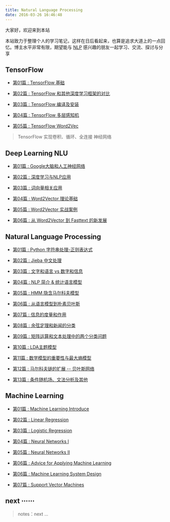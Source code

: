 ```yaml
---
title: Natural Language Processing
date: 2016-03-26 16:46:48
---
```


大家好，欢迎来到本站

本站致力于整理个人的学习笔记，这样在日后看起来，也算是追求大道上的一点回忆。博主水平非常有限，期望能与 [NLP](https://en.wikipedia.org/wiki/Natural_language_processing) 感兴趣的朋友一起学习、交流、探讨与分享

## TensorFlow

- [第01篇 : TensorFlow 基础][0]  

- [第02篇 : TensorFlow 和其他深度学习框架的对比][0]  

- [第03篇 : TensorFlow 编译及安装][0] 

- [第04篇 : TensorFlow 多层感知机][0] 

- [第05篇 : TensorFlow Word2Vec][0] 

> TensorFlow 实现卷积、循环、全连接 神经网络

## Deep Learning NLU

- [第01篇 : Google大脑和人工神经网络][0]

- [第02篇 : 深度学习与NLP应用][0]

- [第03篇 : 词向量相关应用][n8]

- [第04篇 : Word2Vector 理论基础][0]

- [第05篇 : Word2Vector 实战案例][0]

- [第06篇 : 从 Word2Vector 到 Fasttext 的新发展][0]

## Natural Language Processing

- [第01篇 : Python 字符串处理-正则表达式][n1]  

- [第02篇 : Jieba 中文处理][n2]

- [第03篇 : 文字和语言 vs 数字和信息][m1]  

- [第04篇 : NLP 简介 & 统计语言模型][m2]

- [第05篇 : HMM 隐含马尔科夫模型][m3]

- [第06篇 : 从语言模型到朴素贝叶斯][n3]

- [第07篇 : 信息的度量和作用][0]

- [第08篇 : 余弦定理和新闻的分类][0]

- [第09篇 : 矩阵运算和文本处理中的两个分类问题][0]

- [第10篇 : LDA主题模型][n4]

- [第11篇 : 数学模型的重要性与最大熵模型][0]

- [第12篇 : 马尔科夫链的扩展 -- 贝叶斯网络][0]

- [第13篇 : 条件随机场、文法分析及其他][0]

[m1]: /2017/11/08/nlp-pre-word-language-number-info-history/
[m2]: /2017/11/13/nlp-pre-statistics-language-model/
[m3]: /2017/11/14/nlp-pre-hidden-markov-model/
[0]: /
[n1]: /2017/07/30/nlp-01-string-operation-re/
[n2]: /2017/07/29/nlp-01-jieba/
[n3]: /2017/08/10/nlp-bayes-1/
[n4]: /2017/09/22/nlp-LDA/
[n8]: /2017/07/12/nlp-word-vector

[f1]: http://www.52nlp.cn/

## Machine Learning

- [第01篇 : Machine Learning Introduce][1]

- [第02篇 : Linear Regression][2]

- [第03篇 : Logistic Regression][3]

- [第04篇 : Neural Networks I][4]

- [第05篇 : Neural Networks II][5]

- [第06篇 : Advice for Applying Machine Learning][6-1]

- [第06篇 : Machine Learning System Design][6-2]

- [第07篇 : Support Vector Machines][7]

[0]: /nlp
[1]: /2016/09/20/ml-coursera-ng-w1-01-introduce/
[2]: /2016/10/08/ml-coursera-ng-w2-01-Linear-Regression/
[3]: /2016/10/24/ml-coursera-ng-w3-LR/
[4]: /2017/02/07/ml-coursera-ng-w4-NN-02/
[5]: /2017/02/13/ml-coursera-ng-w4-NN-03/
[6-1]: /2017/05/24/ml-coursera-ng-w6-Advice-for-Applying-Machine-Learning/
[6-2]: /2017/05/29/ml-coursera-ng-w6-Machine-Learning-System-Design/
[7]: /2017/10/13/ml-coursera-ng-w7-svm/


## next ⋯⋯

> notes：next ...
